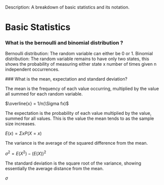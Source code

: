 Description: A breakdown of basic statistics and its notation.

# Basic Statistics

### What is the bernoulli and binomial distribution ?

Bernoulli distribution: The random variable can either be 0 or 1. 
Binomial distribution: The random variable remains to have only two states, this shows the probability of measuring either state x number of times given n independent occurrences.

### What is the mean, expectation and standard deviation?

The mean is the frequency of each value occurring, multiplied by the value all summed for each random variable.

$\overline{x} = 1/n(\Sigma fx)$

The expectation is the probability of each value multiplied by the value, summed for all values. This is the value the mean tends to as the sample size increases.

$E(x) = \Sigma x P(X=x)$

The variance is the average of the squared difference from the mean.

$\sigma^2 = E(X^2) - (E(X))^2$

The standard deviation is the square root of the variance, showing essentially the average distance from the mean.

$\sigma$
